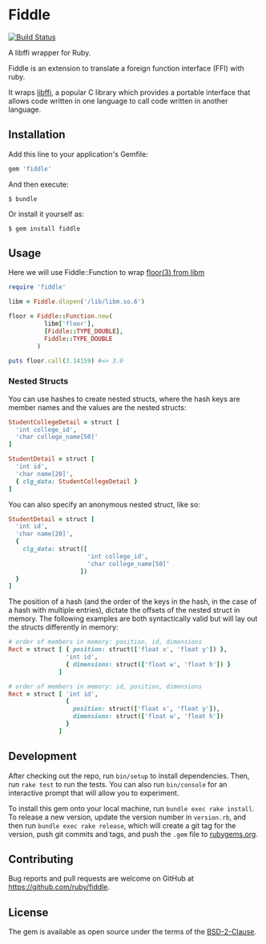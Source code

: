 # Fiddle

[![Build Status](https://travis-ci.org/ruby/fiddle.svg?branch=master)](https://travis-ci.org/ruby/fiddle)

A libffi wrapper for Ruby.

Fiddle is an extension to translate a foreign function interface (FFI) with ruby.

It wraps [libffi](http://sourceware.org/libffi/), a popular C library which provides a portable interface that allows code written in one language to call code written in another language.

## Installation

Add this line to your application's Gemfile:

```ruby
gem 'fiddle'
```

And then execute:

    $ bundle

Or install it yourself as:

    $ gem install fiddle

## Usage

 Here we will use Fiddle::Function to wrap [floor(3) from libm](http://linux.die.net/man/3/floor)

```ruby
require 'fiddle'

libm = Fiddle.dlopen('/lib/libm.so.6')

floor = Fiddle::Function.new(
          libm['floor'],
          [Fiddle::TYPE_DOUBLE],
          Fiddle::TYPE_DOUBLE
        )

puts floor.call(3.14159) #=> 3.0
```

### Nested Structs

You can use hashes to create nested structs, where the hash keys are member names and the values are the nested structs:

```ruby
StudentCollegeDetail = struct [
  'int college_id',
  'char college_name[50]'
]

StudentDetail = struct [
  'int id',
  'char name[20]',
  { clg_data: StudentCollegeDetail }
]
```

You can also specify an anonymous nested struct, like so:

```ruby
StudentDetail = struct [
  'int id',
  'char name[20]',
  {
    clg_data: struct([
                      'int college_id',
                      'char college_name[50]'
                    ])
  }
]
```

The position of a hash (and the order of the keys in the hash, in the case of a hash with multiple entries), dictate the offsets of the nested struct in memory. The following examples are both syntactically valid but will lay out the structs differently in memory:

```ruby
# order of members in memory: position, id, dimensions
Rect = struct [ { position: struct(['float x', 'float y']) },
                'int id',
                { dimensions: struct(['float w', 'float h']) }
              ]

# order of members in memory: id, position, dimensions
Rect = struct [ 'int id',
                {
                  position: struct(['float x', 'float y']),
                  dimensions: struct(['float w', 'float h'])
                }
              ]
```


## Development

After checking out the repo, run `bin/setup` to install dependencies. Then, run `rake test` to run the tests. You can also run `bin/console` for an interactive prompt that will allow you to experiment.

To install this gem onto your local machine, run `bundle exec rake install`. To release a new version, update the version number in `version.rb`, and then run `bundle exec rake release`, which will create a git tag for the version, push git commits and tags, and push the `.gem` file to [rubygems.org](https://rubygems.org).

## Contributing

Bug reports and pull requests are welcome on GitHub at https://github.com/ruby/fiddle.


## License

The gem is available as open source under the terms of the [BSD-2-Clause](https://opensource.org/licenses/BSD-2-Clause).
